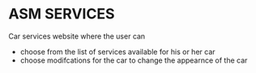# ASM SERVICES
Car services website where the user can
- choose from the list of services available for his or her car
- choose modifcations for the car to change the appearnce of the car

